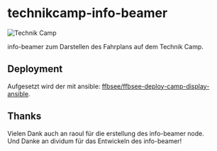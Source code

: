  technikcamp-info-beamer
==============================

![Technik Camp](https://github.com/ffbsee/ffbsee-grafik/blob/master/events/technikcamp2019-sticker.svg "Technik Camp 2019")

info-beamer zum Darstellen des Fahrplans auf dem Technik Camp.

 Deployment
------------

Aufgesetzt wird der mit ansible: [ffbsee/ffbsee-deploy-camp-display-ansible](https://github.com/ffbsee/ffbsee-deploy-camp-display-ansible.git).

 Thanks
--------
Vielen Dank auch an raoul für die erstellung des info-beamer node.<br/>
Und Danke an dividum für das Entwickeln des info-beamer!
